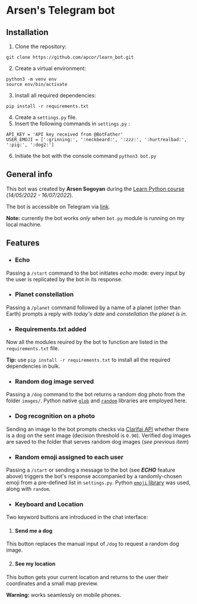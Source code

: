 # Arsen's Telegram bot

## Installation
1. Clone the repository:

`git clone https://github.com/apcor/learn_bot.git`

2. Create a virtual environment:
```
python3 -m venv env
source env/bin/activate
```

3. Install all required dependencies: 

`pip install -r requirements.txt`

4. Create a `settings.py` file.
5. Insert the following commands in `settings.py` :
```
API_KEY = 'API key received from @BotFather'
USER_EMOJI = [':grinning:', ':neckbeard:', ':zzz:', ':hurtrealbad:', ':pig:', ':dog2:']
```
6. Initiate the bot with the console command `python3 bot.py`

## General info

This bot was created by **Arsen Sogoyan** during the [Learn Python course](https://learn.python.ru/) (*14/05/2022 - 16/07/2022*).

The bot is accessible on Telegram via [link](https://t.me/LearnPythonArsensBot).

**Note:** currently the bot works _only_ when `bot.py` module is running on my local machine. 

## Features

- ### Echo
Passing a `/start` command to the bot initiates *echo* mode: every input by the user is replicated by the bot in its response.

- ### Planet constellation

Passing a `/planet` command followed by a name of a planet (other than Earth) prompts a reply with *today's date* and *constellation the planet is in*.

- ### Requirements.txt added

Now all the modules reuired by the bot to function are listed in the `requirements.txt` file. 

**Tip:** use `pip install -r requirements.txt` to install all the required dependencies in bulk.

- ### Random dog image served

Passing a `/dog` command to the bot returns a random dog photo from the folder `images/`. Python native [`glob`](https://docs.python.org/3/library/glob.html) and [`random`](https://docs.python.org/3/library/random.html) libraries are employed here.

- ### Dog recognition on a photo

Sending an image to the bot prompts checks via [Clarifai API](https://docs.clarifai.com/api-guide/api-overview/) whether there is a dog on the sent image (decision threshold is `0.90`). Verified dog images are saved to the folder that serves random dog images (_see previous item_)


- ### Random emoji assigned to each user

Passing a `/start` or sending a message to the bot (see _**ECHO**_ feature above) triggers the bot's response accompanied by a randomly-chosen emoji from a pre-defined list in `settings.py`. Python [`emoji` library](https://pypi.org/project/emoji/) was used, along with `random`.

- ### Keyboard and Location
Two keyword buttons are introduced in the chat interface:
    
1. #### Send me a dog

This button replaces the manual input of `/dog` to request a random dog image.

2. #### See my location

This button gets your current location and returns to the user their coordinates and a small map preview.

**Warning:** works seamlessly on mobile phones. 

